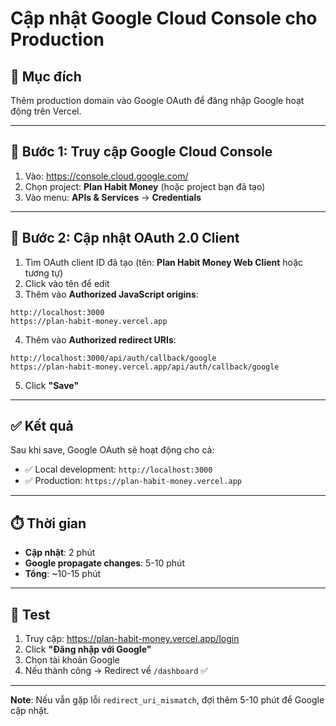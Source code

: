 # Cập nhật Google Cloud Console cho Production

## 🎯 Mục đích
Thêm production domain vào Google OAuth để đăng nhập Google hoạt động trên Vercel.

---

## 📝 Bước 1: Truy cập Google Cloud Console

1. Vào: https://console.cloud.google.com/
2. Chọn project: **Plan Habit Money** (hoặc project bạn đã tạo)
3. Vào menu: **APIs & Services** → **Credentials**

---

## 🔧 Bước 2: Cập nhật OAuth 2.0 Client

1. Tìm OAuth client ID đã tạo (tên: **Plan Habit Money Web Client** hoặc tương tự)
2. Click vào tên để edit
3. Thêm vào **Authorized JavaScript origins**:

```
http://localhost:3000
https://plan-habit-money.vercel.app
```

4. Thêm vào **Authorized redirect URIs**:

```
http://localhost:3000/api/auth/callback/google
https://plan-habit-money.vercel.app/api/auth/callback/google
```

5. Click **"Save"**

---

## ✅ Kết quả

Sau khi save, Google OAuth sẽ hoạt động cho cả:
- ✅ Local development: `http://localhost:3000`
- ✅ Production: `https://plan-habit-money.vercel.app`

---

## ⏱️ Thời gian

- **Cập nhật**: 2 phút
- **Google propagate changes**: 5-10 phút
- **Tổng**: ~10-15 phút

---

## 🧪 Test

1. Truy cập: https://plan-habit-money.vercel.app/login
2. Click **"Đăng nhập với Google"**
3. Chọn tài khoản Google
4. Nếu thành công → Redirect về `/dashboard` ✅

---

**Note**: Nếu vẫn gặp lỗi `redirect_uri_mismatch`, đợi thêm 5-10 phút để Google cập nhật.

